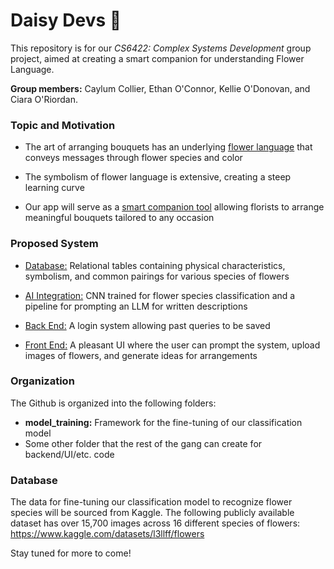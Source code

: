 # Daisy Devs 🌸

This repository is for our _CS6422: Complex Systems Development_ group project, aimed at creating a smart companion for understanding Flower Language.  

**Group members:** Caylum Collier, Ethan O'Connor, Kellie O'Donovan, and Ciara O'Riordan.

### Topic and Motivation

- The art of arranging bouquets has an underlying <ins>flower language</ins> that conveys messages through flower species and color

- The symbolism of flower language is extensive, creating a steep learning curve

- Our app will serve as a <ins>smart companion tool</ins> allowing florists to arrange meaningful bouquets tailored to any occasion

### Proposed System
- <ins>Database:</ins> Relational tables containing physical characteristics, symbolism, and common pairings for various species of flowers

- <ins>AI Integration:</ins> CNN trained for flower species classification and a pipeline for prompting an LLM for written descriptions

- <ins>Back End:</ins> A login system allowing past queries to be saved

- <ins>Front End:</ins> A pleasant UI where the user can prompt the system, upload images of flowers,  and generate ideas for arrangements

### Organization
The Github is organized into the following folders:
- **model_training:** Framework for the fine-tuning of our classification model
- Some other folder that the rest of the gang can create for backend/UI/etc. code

### Database
The data for fine-tuning our classification model to recognize flower species will be sourced from Kaggle.  The following publicly available dataset has over 15,700 images across 16 different species of flowers: https://www.kaggle.com/datasets/l3llff/flowers

Stay tuned for more to come!
